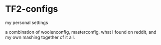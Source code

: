 # TF2-configs
my personal settings

a combination of woolenconfig, masterconfig, what I found on reddit, and my own mashing together of it all.
